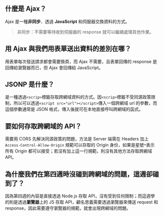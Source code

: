 ## 什麼是 Ajax？
Ajax 是一種**非同步**、透過 **JavaScript** 和伺服器交換資料的方式。  
> 非同步：不需要等待收到伺服器的 response 就可以繼續處理其他作業。   

## 用 Ajax 與我們用表單送出資料的差別在哪？
用表單每次發送請求都會需要換頁，而 Ajax 不需要，且表單回傳的 response 是回傳給瀏覽器而已，但 Ajax 會回傳給 JavaScript。

## JSONP 是什麼？
是一種透過`<scrip>`標籤存取跨網域資料的方式。因`<scrip>`標籤不受同源政策限制，所以可以透過`<script src="url"></script>`傳入一個跨網域 url 的參數，而這個參數通常是 JSON 格式，傳入後就可在本地直接呼叫跨網域的函式。


## 要如何存取跨網域的 API？
需要用 CORS 先解決同源政策的問題，方法是 Server 端需在 Headers 加上 `Access-Control-Allow-Origin` 規範可以存取的 Origin 身份，如果是星號`*`表示所有 Origin 都可以接受；若沒有加上這一行規範，則沒有其他方法存取跨網域 API。


## 為什麼我們在第四週時沒碰到跨網域的問題，這週卻碰到了？
因為第四週的內容是直接透過 Node.js 存取 API，沒有受到任何限制；而這週學的則是透過**瀏覽器**上的 JS 存取 API，顧名思義需要透過瀏覽器來傳送 request 和 response，因此需要遵守瀏覽器的規範，就會出現跨網域的問題。

